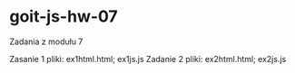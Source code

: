 # goit-js-hw-07
 Zadania z modułu 7

Zasanie 1 pliki: ex1html.html; ex1js.js
Zadanie 2 pliki: ex2html.html; ex2js.js
